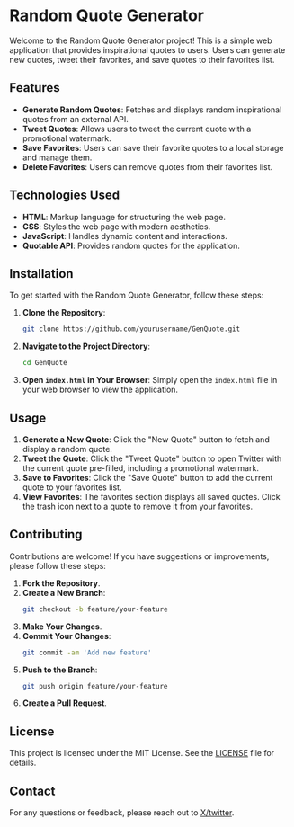 # Random Quote Generator

Welcome to the Random Quote Generator project! This is a simple web application that provides inspirational quotes to users. Users can generate new quotes, tweet their favorites, and save quotes to their favorites list.

## Features

- **Generate Random Quotes**: Fetches and displays random inspirational quotes from an external API.
- **Tweet Quotes**: Allows users to tweet the current quote with a promotional watermark.
- **Save Favorites**: Users can save their favorite quotes to a local storage and manage them.
- **Delete Favorites**: Users can remove quotes from their favorites list.

## Technologies Used

- **HTML**: Markup language for structuring the web page.
- **CSS**: Styles the web page with modern aesthetics.
- **JavaScript**: Handles dynamic content and interactions.
- **Quotable API**: Provides random quotes for the application.

## Installation

To get started with the Random Quote Generator, follow these steps:

1. **Clone the Repository**:
   ```bash
   git clone https://github.com/yourusername/GenQuote.git
   ```
   
2. **Navigate to the Project Directory**:
   ```bash
   cd GenQuote
   ```

3. **Open `index.html` in Your Browser**:
   Simply open the `index.html` file in your web browser to view the application.

## Usage

1. **Generate a New Quote**: Click the "New Quote" button to fetch and display a random quote.
2. **Tweet the Quote**: Click the "Tweet Quote" button to open Twitter with the current quote pre-filled, including a promotional watermark.
3. **Save to Favorites**: Click the "Save Quote" button to add the current quote to your favorites list.
4. **View Favorites**: The favorites section displays all saved quotes. Click the trash icon next to a quote to remove it from your favorites.

## Contributing

Contributions are welcome! If you have suggestions or improvements, please follow these steps:

1. **Fork the Repository**.
2. **Create a New Branch**:
   ```bash
   git checkout -b feature/your-feature
   ```
3. **Make Your Changes**.
4. **Commit Your Changes**:
   ```bash
   git commit -am 'Add new feature'
   ```
5. **Push to the Branch**:
   ```bash
   git push origin feature/your-feature
   ```
6. **Create a Pull Request**.

## License

This project is licensed under the MIT License. See the [LICENSE](LICENSE) file for details.

## Contact

For any questions or feedback, please reach out to [X/twitter](https://x.com/waghweb).
